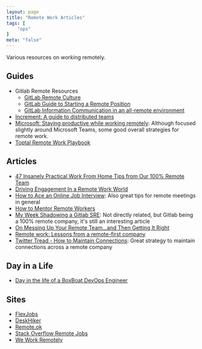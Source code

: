 ```yaml
---
layout: page
title: "Remote Work Articles"
tags: [
    "ops"
]
meta: "false"
---
```


Various resources on working remotely.

## Guides

- Gitlab Remote Resources
  - [GitLab Remote Culture](https://about.gitlab.com/company/culture/all-remote/)
  - [GitLab Guide to Starting a Remote Position](https://about.gitlab.com/company/culture/all-remote/getting-started/)
  - [GitLab Information Communication in an all-remote environment](https://about.gitlab.com/company/culture/all-remote/informal-communication/)
- [Increment: A guide to distributed teams](https://increment.com/teams/a-guide-to-distributed-teams/)
- [Microsoft: Staying productive while working remotely](https://www.microsoft.com/en-us/microsoft-365/blog/2020/03/10/staying-productive-while-working-remotely-with-microsoft-teams/): Although focused slightly around Microsoft Teams, some good overall strategies for remote work. 
- [Toptal Remote Work Playbook](https://www.toptal.com/remote-work-playbook)

## Articles

- [47 Insanely Practical Work From Home Tips from Our 100% Remote Team](https://www.groovehq.com/blog/work-from-home)
- [Driving Engagement In a Remote Work World](https://www.cfo.com/workplace-issues/2021/04/driving-engagement-in-a-remote-work-world/)
- [How to Ace an Online Job Interview](https://www.wired.com/story/tips-for-online-job-interviews/): Also great tips for remote meetings in general
- [How to Mentor Remote Workers](https://www.theatlantic.com/ideas/archive/2022/01/good-management-mentorship-remote-world/621219/)
- [My Week Shadowing a Gitlab SRE](https://about.gitlab.com/blog/2019/12/16/sre-shadow/): Not directly related, but Gitlab being a 100% remote company, it's still an interesting article
- [On Messing Up Your Remote Team...and Then Getting It Right](https://angel.co/blog/on-messing-up-your-remote-team-and-then-getting-it-right?utm_source=platform-newsletter&utm_medium=email&utm_campaign=platform-newsletter-20191219&alla[source]=platform)
- [Remote work: Lessons from a remote-first company](https://enterprisersproject.com/article/2020/3/remote-work-lessons)
- [Twitter Tread - How to Maintain Connections](https://twitter.com/rothgar/status/1440828264822435848?s=19): Great strategy to maintain connections across a remote company

## Day in a Life

- [Day in the life of a BoxBoat DevOps Engineer](https://boxboat.com/2021/03/11/day-in-the-life-boxboat-devops-engineer/)

## Sites

- [FlexJobs](https://www.flexjobs.com/)
- [DeskHiker](https://www.deskhiker.com/en)
- [Remote.ok](https://remoteok.io/)
- [Stack Overflow Remote Jobs](https://stackoverflow.com/jobs/remote-developer-jobs)
- [We Work Remotely](https://weworkremotely.com/)
